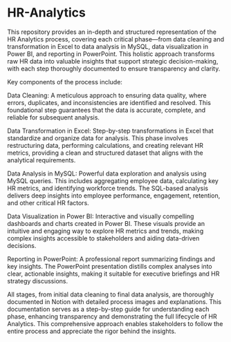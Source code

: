 # HR-Analytics

This repository provides an in-depth and structured representation of the HR Analytics process, covering each critical phase—from data cleaning and transformation in Excel to data analysis in MySQL, data visualization in Power BI, and reporting in PowerPoint. This holistic approach transforms raw HR data into valuable insights that support strategic decision-making, with each step thoroughly documented to ensure transparency and clarity.

Key components of the process include:

Data Cleaning: A meticulous approach to ensuring data quality, where errors, duplicates, and inconsistencies are identified and resolved. This foundational step guarantees that the data is accurate, complete, and reliable for subsequent analysis.

Data Transformation in Excel: Step-by-step transformations in Excel that standardize and organize data for analysis. This phase involves restructuring data, performing calculations, and creating relevant HR metrics, providing a clean and structured dataset that aligns with the analytical requirements.

Data Analysis in MySQL: Powerful data exploration and analysis using MySQL queries. This includes aggregating employee data, calculating key HR metrics, and identifying workforce trends. The SQL-based analysis delivers deep insights into employee performance, engagement, retention, and other critical HR factors.

Data Visualization in Power BI: Interactive and visually compelling dashboards and charts created in Power BI. These visuals provide an intuitive and engaging way to explore HR metrics and trends, making complex insights accessible to stakeholders and aiding data-driven decisions.

Reporting in PowerPoint: A professional report summarizing findings and key insights. The PowerPoint presentation distills complex analyses into clear, actionable insights, making it suitable for executive briefings and HR strategy discussions.

All stages, from initial data cleaning to final data analysis, are thoroughly documented in Notion with detailed process images and explanations. This documentation serves as a step-by-step guide for understanding each phase, enhancing transparency and demonstrating the full lifecycle of HR Analytics. This comprehensive approach enables stakeholders to follow the entire process and appreciate the rigor behind the insights.






